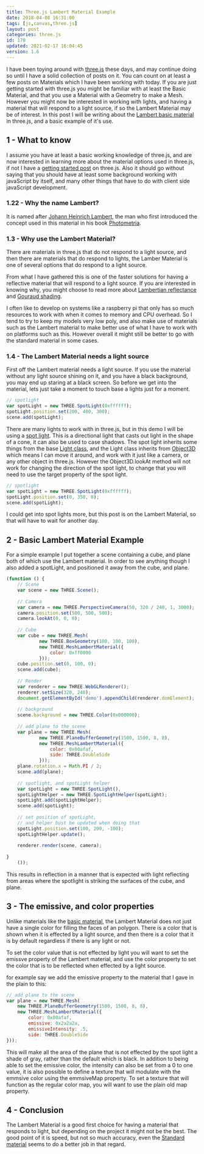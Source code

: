 ```yaml
---
title: Three.js Lambert Material Example
date: 2018-04-08 16:31:00
tags: [js,canvas,three.js]
layout: post
categories: three.js
id: 170
updated: 2021-02-17 16:04:45
version: 1.6
---
```


I have been toying around with [three.js](https://threejs.org/) these days, and may continue doing so until I have a solid collection of posts on it. You can count on at least a few posts on Materials which I have been working with today. If you are just getting started with three.js you might be familiar with at least the Basic Material, and that you use a Material with a Geometry to make a Mesh. However you might now be interested in working with lights, and having a material that will respond to a light source, if so the Lambert Material may be of interest.
In this post I will be writing about the [Lambert basic material](https://threejs.org/docs/index.html#api/materials/MeshLambertMaterial) in three.js, and a basic example of it's use.

<!-- more -->

## 1 - What to know

I assume you have at least a basic working knowledge of three.js, and are now interested in learning more about the material options used in three.js, if not I have a [getting started post](/2018/04/04/threejs-getting-started/) on three.js. Also it should go without saying that you should have at least some background working with javaScript by itself, and many other things that have to do with client side javaScript development.

### 1.22 - Why the name Lambert?

It is named after [Johann Heinrich Lambert](https://en.wikipedia.org/wiki/Johann_Heinrich_Lambert), the man who first introduced the concept used in this material in his book [Photometria](https://en.wikipedia.org/wiki/Photometria).

### 1.3 - Why use the Lambert Material?

There are materials in three.js that do not respond to a light source, and then there are materials that do respond to lights, the Lamber Material is one of several options that do respond to a light source.

From what I have gathered this is one of the faster solutions for having a reflective material that will respond to a light source. If you are interested in knowing why, you might choose to read more about [Lambertian reflectance](https://en.wikipedia.org/wiki/Lambertian_reflectance) and [Gouraud shading](https://en.wikipedia.org/wiki/Gouraud_shading).

I often like to develop on systems like a raspberry pi that only has so much resources to work with when it comes to memory and CPU overhead. So I tend to try to keep my models very low poly, and also make use of materials such as the Lambert material to make better use of what I have to work with on platforms such as this. However overall it might still be better to go with the standard material in some cases.

### 1.4 - The Lambert Material needs a light source

First off the Lambert material needs a light source. If you use the material without any light source shining on it, and you have a black background, you may end up staring at a black screen. So before we get into the material, lets just take a moment to touch base a lights just for a moment.

```js
// spotlight
var spotLight = new THREE.SpotLight(0xffffff);
spotLight.position.set(200, 400, 300);
scene.add(spotLight);
```

There are many lights to work with in three.js, but in this demo I will be using a [spot light](https://threejs.org/docs/index.html#api/lights/SpotLight). This is a directional light that casts out light in the shape of a cone, it can also be used to case shadows. The spot light inherits some things from the base [Light class](https://threejs.org/docs/index.html#api/lights/Light), and the Light class inherits from [Object3D](https://threejs.org/docs/index.html#api/core/Object3D) which means I can move it around, and work with it just like a camera, or any other object in three.js. However the Object3D.lookAt method will not work for changing the direction of the spot light, to change that you will need to use the target property of the spot light.

```js
// spotlight
var spotLight = new THREE.SpotLight(0xffffff);
spotLight.position.set(0, 350, 0);
scene.add(spotLight);
```

I could get into spot lights more, but this post is on the Lambert Material, so that will have to wait for another day.

## 2 - Basic Lambert Material Example

For a simple example I put together a scene containing a cube, and plane both of which use the Lambert material. In order to see anything though I also added a spotLight, and positioned it away from the cube, and plane.

```js
(function () {
    // Scene
    var scene = new THREE.Scene();
 
    // Camera
    var camera = new THREE.PerspectiveCamera(50, 320 / 240, 1, 3000);
    camera.position.set(500, 500, 500);
    camera.lookAt(0, 0, 0);
 
    // Cube
    var cube = new THREE.Mesh(
            new THREE.BoxGeometry(100, 100, 100),
            new THREE.MeshLambertMaterial({
                color: 0xff0000
            }));
    cube.position.set(0, 100, 0);
    scene.add(cube);
 
    // Render
    var renderer = new THREE.WebGLRenderer();
    renderer.setSize(320, 240);
    document.getElementById('demo').appendChild(renderer.domElement);
 
    // background
    scene.background = new THREE.Color(0x000000);
 
    // add plane to the scene
    var plane = new THREE.Mesh(
            new THREE.PlaneBufferGeometry(1500, 1500, 8, 8),
            new THREE.MeshLambertMaterial({
                color: 0x00afaf,
                side: THREE.DoubleSide
            }));
    plane.rotation.x = Math.PI / 2;
    scene.add(plane);
 
    // spotlight, and spotLight helper
    var spotLight = new THREE.SpotLight(),
    spotLightHelper = new THREE.SpotLightHelper(spotLight);
    spotLight.add(spotLightHelper);
    scene.add(spotLight);
 
    // set position of spotLight,
    // and helper bust be updated when doing that
    spotLight.position.set(100, 200, -100);
    spotLightHelper.update();
 
    renderer.render(scene, camera);
 
}
    ());
```

This results in reflection in a manner that is expected with light reflecting from areas where the spotlight is striking the surfaces of the cube, and plane.

## 3 - The emissive, and color properties

Unlike materials like the [basic material](https://threejs.org/docs/index.html#api/materials/MeshBasicMaterial), the Lambert Material does not just have a single color for filling the faces of an polygon. There is a color that is shown when it is effected by a light source, and then there is a color that it is by default regardless if there is any light or not.

To set the color value that is not effected by light you will want to set the emissve property of the Lambert material, and use the color property to set the color that is to be reflected when effected by a light source.

for example say we add the emissive property to the material that I gave in the plain to this:
```js
// add plane to the scene
var plane = new THREE.Mesh(
    new THREE.PlaneBufferGeometry(1500, 1500, 8, 8),
    new THREE.MeshLambertMaterial({
        color: 0x00afaf,
        emissive: 0x2a2a2a,
        emissiveIntensity: .5,
        side: THREE.DoubleSide
}));
```

This will make all the area of the plane that is not effected by the spot light a shade of gray, rather than the default which is black. In addition to being able to set the emissive color, the intensity can also be set from a 0 to one value, it is also possible to define a texture that will modulate with the emmsive color using the emmsiveMap property. To set a texture that will function as the regular color map, you will want to use the plain old map property.

## 4 - Conclusion

The Lambert Material is a good first choice for having a material that responds to light, but depending on the project it might not be the best. The good point of it is speed, but not so much accuracy, even the [Standard material](https://threejs.org/docs/index.html#api/materials/MeshStandardMaterial) seems to do a better job in that regard.